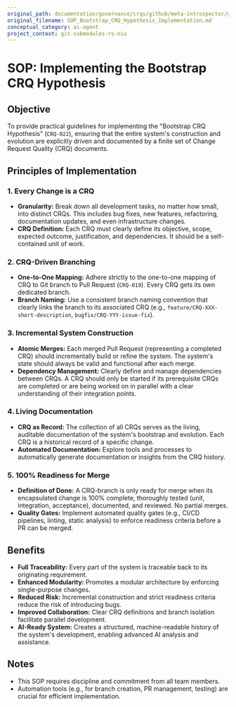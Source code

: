 ```yaml
---
original_path: documentation/governance/crqs/github/meta-introspector/git-submodules-rs-nix/docs/sops/SOP_Bootstrap_CRQ_Hypothesis_Implementation.md
original_filename: SOP_Bootstrap_CRQ_Hypothesis_Implementation.md
conceptual_category: ai-agent
project_context: git-submodules-rs-nix
---
```


# SOP: Implementing the Bootstrap CRQ Hypothesis

## Objective

To provide practical guidelines for implementing the "Bootstrap CRQ Hypothesis" (`CRQ-022`), ensuring that the entire system's construction and evolution are explicitly driven and documented by a finite set of Change Request Quality (CRQ) documents.

## Principles of Implementation

### 1. Every Change is a CRQ

*   **Granularity:** Break down all development tasks, no matter how small, into distinct CRQs. This includes bug fixes, new features, refactoring, documentation updates, and even infrastructure changes.
*   **CRQ Definition:** Each CRQ must clearly define its objective, scope, expected outcome, justification, and dependencies. It should be a self-contained unit of work.

### 2. CRQ-Driven Branching

*   **One-to-One Mapping:** Adhere strictly to the one-to-one mapping of CRQ to Git branch to Pull Request (`CRQ-019`). Every CRQ gets its own dedicated branch.
*   **Branch Naming:** Use a consistent branch naming convention that clearly links the branch to its associated CRQ (e.g., `feature/CRQ-XXX-short-description`, `bugfix/CRQ-YYY-issue-fix`).

### 3. Incremental System Construction

*   **Atomic Merges:** Each merged Pull Request (representing a completed CRQ) should incrementally build or refine the system. The system's state should always be valid and functional after each merge.
*   **Dependency Management:** Clearly define and manage dependencies between CRQs. A CRQ should only be started if its prerequisite CRQs are completed or are being worked on in parallel with a clear understanding of their integration points.

### 4. Living Documentation

*   **CRQ as Record:** The collection of all CRQs serves as the living, auditable documentation of the system's bootstrap and evolution. Each CRQ is a historical record of a specific change.
*   **Automated Documentation:** Explore tools and processes to automatically generate documentation or insights from the CRQ history.

### 5. 100% Readiness for Merge

*   **Definition of Done:** A CRQ-branch is only ready for merge when its encapsulated change is 100% complete, thoroughly tested (unit, integration, acceptance), documented, and reviewed. No partial merges.
*   **Quality Gates:** Implement automated quality gates (e.g., CI/CD pipelines, linting, static analysis) to enforce readiness criteria before a PR can be merged.

## Benefits

*   **Full Traceability:** Every part of the system is traceable back to its originating requirement.
*   **Enhanced Modularity:** Promotes a modular architecture by enforcing single-purpose changes.
*   **Reduced Risk:** Incremental construction and strict readiness criteria reduce the risk of introducing bugs.
*   **Improved Collaboration:** Clear CRQ definitions and branch isolation facilitate parallel development.
*   **AI-Ready System:** Creates a structured, machine-readable history of the system's development, enabling advanced AI analysis and assistance.

## Notes

*   This SOP requires discipline and commitment from all team members.
*   Automation tools (e.g., for branch creation, PR management, testing) are crucial for efficient implementation.
